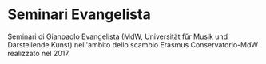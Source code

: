 # Seminari Evangelista

Seminari di Gianpaolo Evangelista (MdW, Universität fűr Musik und Darstellende Kunst)
nell'ambito dello scambio Erasmus Conservatorio-MdW realizzato nel 2017.
